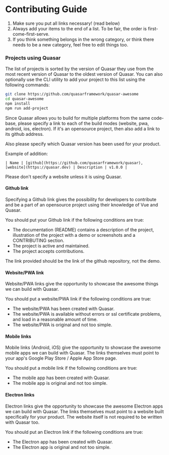 # Contributing Guide

1. Make sure you put all links necessary! (read below)
2. Always add your items to the end of a list. To be fair, the order is first-come-first-serve.
3. If you think something belongs in the wrong category, or think there needs to be a new category, feel free to edit things too.



### Projects using Quasar

The list of projects is sorted by the version of Quasar they use from the most recent version of Quasar to the oldest version of Quasar. You can also optionally use the CLI utility to add your project to this list using the following commands:

```bash
git clone https://github.com/quasarframework/quasar-awesome
cd quasar-awesome
npm install
npm run add-project
```

Since Quasar allows you to build for multiple platforms from the same code-base, please specify a link to each of the build modes (website, pwa, android, ios, electron).
If it's an opensource project, then also add a link to its github address.

Also please specify which Quasar version has been used for your product.

Example of addition:
```
| Name | [github](https://github.com/quasarframework/quasar), [website](https://quasar.dev) | Description | v1.0.0 |
```

Please don't specify a website unless it is using Quasar.

#### Github link

Specifying a Github link gives the possibility for developers to contribute and be a part of an opensource project using their knowledge of Vue and Quasar.

You should put your Github link if the following conditions are true:
- The documentation (README) contains a description of the project, illustration of the project with a demo or screenshots and a CONTRIBUTING section.
- The project is active and maintained.
- The project accepts contributions.

The link provided should be the link of the github repository, not the demo.

#### Website/PWA link

Website/PWA links give the opportunity to showcase the awesome things we can build with Quasar.

You should put a website/PWA link if the following conditions are true:
- The website/PWA has been created with Quasar.
- The website/PWA is available without errors or ssl certificate problems, and load in a reasonable amount of time.
- The website/PWA is original and not too simple.

#### Mobile links

Mobile links (Android, iOS) give the opportunity to showcase the awesome mobile apps we can build with Quasar. The links themselves must point to your app's Google Play Store / Apple App Store page.

You should put a mobile link if the following conditions are true:
- The mobile app has been created with Quasar.
- The mobile app is original and not too simple.

#### Electron links

Electron links give the opportunity to showcase the awesome Electron apps we can build with Quasar. The links themselves must point to a website built specifically for your product. The website itself is not required to be written with Quasar too.

You should put an Electron link if the following conditions are true:
- The Electron app has been created with Quasar.
- The Electron app is original and not too simple.
